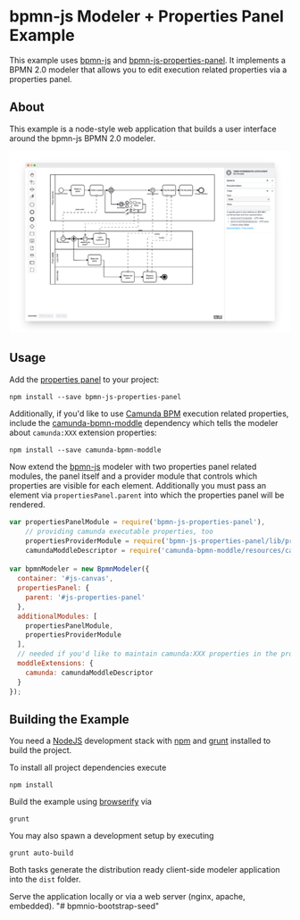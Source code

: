 # bpmn-js Modeler + Properties Panel Example

This example uses [bpmn-js](https://github.com/bpmn-io/bpmn-js) and [bpmn-js-properties-panel](https://github.com/bpmn-io/bpmn-js-properties-panel). It implements a BPMN 2.0 modeler that allows you to edit execution related properties via a properties panel.


## About

This example is a node-style web application that builds a user interface around the bpmn-js BPMN 2.0 modeler.

![demo application screenshot](https://raw.githubusercontent.com/bpmn-io/bpmn-js-examples/master/properties-panel/docs/screenshot.png "Screenshot of the modeler + properties panel example")


## Usage

Add the [properties panel](https://github.com/bpmn-io/bpmn-js-properties-panel) to your project:

```
npm install --save bpmn-js-properties-panel
```

Additionally, if you'd like to use [Camunda BPM](https://camunda.org) execution related properties, include the [camunda-bpmn-moddle](https://github.com/camunda/camunda-bpmn-moddle) dependency which tells the modeler about `camunda:XXX` extension properties:

```
npm install --save camunda-bpmn-moddle
```

Now extend the [bpmn-js](https://github.com/bpmm-io/bpmn-js) modeler with two properties panel related modules, the panel itself and a provider module that controls which properties are visible for each element. Additionally you must pass an element via `propertiesPanel.parent` into which the properties panel will be rendered.

```javascript
var propertiesPanelModule = require('bpmn-js-properties-panel'),
    // providing camunda executable properties, too
    propertiesProviderModule = require('bpmn-js-properties-panel/lib/provider/camunda'),
    camundaModdleDescriptor = require('camunda-bpmn-moddle/resources/camunda');

var bpmnModeler = new BpmnModeler({
  container: '#js-canvas',
  propertiesPanel: {
    parent: '#js-properties-panel'
  },
  additionalModules: [
    propertiesPanelModule,
    propertiesProviderModule
  ],
  // needed if you'd like to maintain camunda:XXX properties in the properties panel
  moddleExtensions: {
    camunda: camundaModdleDescriptor
  }
});
```


## Building the Example

You need a [NodeJS](http://nodejs.org) development stack with [npm](https://npmjs.org) and [grunt](http://gruntjs.com) installed to build the project.

To install all project dependencies execute

```
npm install
```

Build the example using [browserify](http://browserify.org) via

```
grunt
```

You may also spawn a development setup by executing

```
grunt auto-build
```

Both tasks generate the distribution ready client-side modeler application into the `dist` folder.

Serve the application locally or via a web server (nginx, apache, embedded).
"# bpmnio-bootstrap-seed" 
